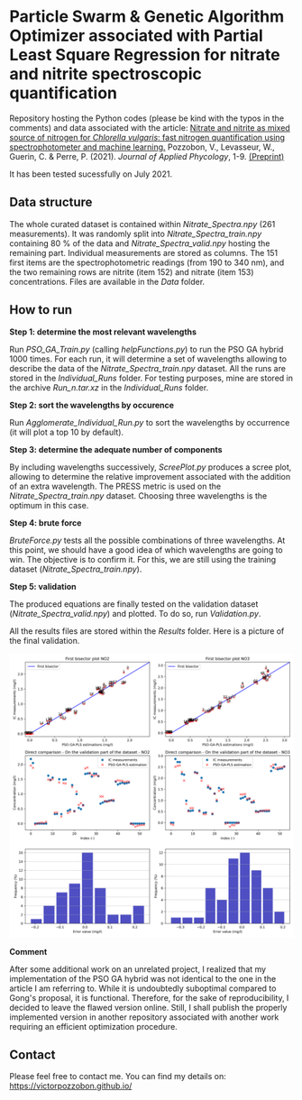 # Particle Swarm & Genetic Algorithm Optimizer associated with Partial Least Square Regression for nitrate and nitrite spectroscopic quantification 

Repository hosting the Python codes (please be kind with the typos in the comments) and data associated with the article: 
[Nitrate and nitrite as mixed source of nitrogen for _Chlorella vulgaris_: fast nitrogen quantification using spectrophotometer and machine learning.](https://link.springer.com/article/10.1007/s10811-021-02422-2) 
Pozzobon, V., Levasseur, W., Guerin, C. & Perre, P. (2021). 
*Journal of Applied Phycology*, 1-9. [(Preprint)](https://victorpozzobon.github.io/assets/preprints/Pozzobon_2021_b.pdf)

It has been tested sucessfully on July 2021.

## Data structure

The whole curated dataset is contained within _Nitrate_Spectra.npy_ (261 measurements). It was randomly split into _Nitrate_Spectra_train.npy_ containing 80 % of the data and _Nitrate_Spectra_valid.npy_ hosting the remaining part. Individual measurements are stored as columns. The 151 first items are the spectrophotometric readings (from 190 to 340 nm), and the two remaining rows are nitrite (item 152) and nitrate (item 153) concentrations. Files are available in the _Data_ folder.

## How to run

__Step 1: determine the most relevant wavelengths__

Run _PSO_GA_Train.py_ (calling _helpFunctions.py_) to run the PSO GA hybrid 1000 times. For each run, it will determine a set of wavelengths allowing to describe the data of the _Nitrate_Spectra_train.npy_ dataset. All the runs are stored in the _Individual_Runs_ folder. For testing purposes, mine are stored in the archive _Run\_n.tar.xz_ in the _Individual_Runs_ folder.

__Step 2: sort the wavelengths by occurence__

Run _Agglomerate_Individual_Run.py_ to sort the wavelengths by occurrence (it will plot a top 10 by default).

__Step 3: determine the adequate number of components__

By including wavelengths successively, _ScreePlot.py_ produces a scree plot, allowing to determine the relative improvement associated with the addition of an extra wavelength. The PRESS metric is used on the _Nitrate_Spectra_train.npy_ dataset. Choosing three wavelengths is the optimum in this case. 

__Step 4: brute force__

_BruteForce.py_ tests all the possible combinations of three wavelengths. At this point, we should have a good idea of which wavelengths are going to win. The objective is to confirm it. For this, we are still using the training dataset (_Nitrate_Spectra_train.npy_). 

__Step 5: validation__

The produced equations are finally tested on the validation dataset (_Nitrate_Spectra_valid.npy_) and plotted. To do so, run _Validation.py_. 

All the results files are stored within the _Results_ folder. Here is a picture of the final validation. 

![Image not found](./Results/Results.png?raw=true)

__Comment__

After some additional work on an unrelated project, I realized that my implementation of the PSO GA hybrid was not identical to the one in the article I am referring to. While it is undoubtedly suboptimal compared to Gong's proposal, it is functional. Therefore, for the sake of reproducibility, I decided to leave the flawed version online. Still, I shall publish the properly implemented version in another repository associated with another work requiring an efficient optimization procedure.

## Contact

Please feel free to contact me. You can find my details on: https://victorpozzobon.github.io/


